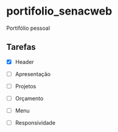# portifolio_senacweb
Portifólio pessoal

## Tarefas

- [X] Header
- [ ] Apresentação
- [ ] Projetos
- [ ] Orçamento
- [ ] Menu
- [ ] Responsividade

